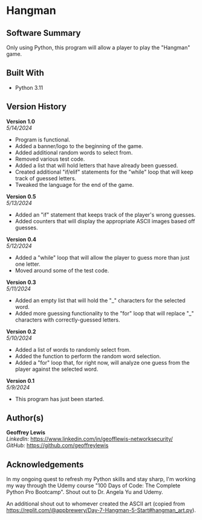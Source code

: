 # Hangman

## Software Summary

Only using Python, this program will allow a player to play the "Hangman" game.  

## Built With

* Python 3.11

## Version History 

**Version 1.0**  
*5/14/2024*  
* Program is functional.
* Added a banner/logo to the beginning of the game.
* Added additional random words to select from.
* Removed various test code.
* Added a list that will hold letters that have already been guessed.
* Created additional "if/elif" statements for the "while" loop that will keep track of guessed letters.
* Tweaked the language for the end of the game.

**Version 0.5**  
*5/13/2024*  
* Added an "if" statement that keeps track of the player's wrong guesses.
* Added counters that will display the appropriate ASCII images based off guesses.

**Version 0.4**  
*5/12/2024*  
* Added a "while" loop that will allow the player to guess more than just one letter.
* Moved around some of the test code.

**Version 0.3**  
*5/11/2024*  
* Added an empty list that will hold the "_" characters for the selected word.
* Added more guessing functionality to the "for" loop that will replace "_" characters with correctly-guessed letters.

**Version 0.2**  
*5/10/2024*  
* Added a list of words to randomly select from.
* Added the function to perform the random word selection.
* Added a "for" loop that, for right now, will analyze one guess from the player against the selected word.

**Version 0.1**  
*5/9/2024*  
* This program has just been started.

## Author(s)

**Geoffrey Lewis**    
*LinkedIn:* https://www.linkedin.com/in/geofflewis-networksecurity/  
*GitHub:* https://github.com/geoffreylewis

## Acknowledgements

In my ongoing quest to refresh my Python skills and stay sharp, I'm working my way through the Udemy course "100 Days of Code: The Complete Python Pro Bootcamp".  Shout out to Dr. Angela Yu and Udemy.

An additional shout out to whomever created the ASCII art (copied from https://replit.com/@appbrewery/Day-7-Hangman-5-Start#hangman_art.py).
